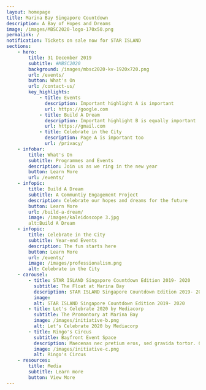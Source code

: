 ```yaml
---
layout: homepage
title: Marina Bay Singapore Countdown
description: A Bay of Hopes and Dreams
image: /images/MBSC2020-logo-170x50.png
permalink: /
notification: Tickets on sale now for STAR ISLAND
sections:
    - hero:
        title: 31 December 2019
        subtitle: #MBSC2020
        background: /images/mbsc2020-kv-1920x720.png
        url: /events/
        button: What's On
        url: /contact-us/
        key_highlights:
            - title: Events
              description: Important highlight A is important
              url: https://google.com
            - title: Build A Dream
              description: Important highlight B is equally important
              url: https://gmail.com
            - title: Celebrate in the City
              description: Page A is important too
              url: /privacy/
    - infobar:
        title: What's On
        subtitle: Programmes and Events
        description: Join us as we ring in the new year
        button: Learn More
        url: /events/
    - infopic:
        title: Build A Dream
        subtitle: A Communtiy Engagement Project
        description: Celebrate our hopes and dreams for the future
        button: Learn More
        url: /build-a-dream/
        image: /images/kaleidoscope 3.jpg
        alt:Build A Dream 
    - infopic:
        title: Celebrate in the City
        subtitle: Year-end Events
        description: The fun starts here
        button: Learn More
        url: /events/
        image: /images/professionalism.png
        alt: Celebrate in the City
    - carousel:
        - title: STAR ISLAND Singapore Countdown Edition 2019- 2020
          subtitle: The Float at Marina Bay
          description: STAR ISLAND Singapore Countdown Edition 2019- 2020
          image:
          alt: STAR ISLAND Singapore Countdown Edition 2019- 2020
        - title: Let's Celebrate 2020 by Mediacorp
          subtitle: The Promontory at Marina Bay
          image: /images/initiative-b.png
          alt: Let's Celebrate 2020 by Mediacorp
        - title: Ringo's Circus
          subtitle: Bayfront Event Space
          description: Maecenas nec pretium eros, sed gravida tortor. Cras suscipit a dolor vel vehicula.
          image: /images/initiative-c.png
          alt: Ringo's Circus
    - resources:
        title: Media
        subtitle: Learn more
        button: View More
---
```

